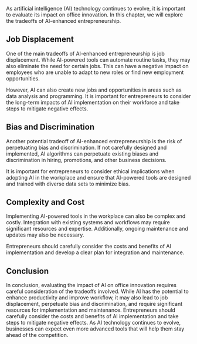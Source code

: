 
As artificial intelligence (AI) technology continues to evolve, it is important to evaluate its impact on office innovation. In this chapter, we will explore the tradeoffs of AI-enhanced entrepreneurship.

Job Displacement
----------------

One of the main tradeoffs of AI-enhanced entrepreneurship is job displacement. While AI-powered tools can automate routine tasks, they may also eliminate the need for certain jobs. This can have a negative impact on employees who are unable to adapt to new roles or find new employment opportunities.

However, AI can also create new jobs and opportunities in areas such as data analysis and programming. It is important for entrepreneurs to consider the long-term impacts of AI implementation on their workforce and take steps to mitigate negative effects.

Bias and Discrimination
-----------------------

Another potential tradeoff of AI-enhanced entrepreneurship is the risk of perpetuating bias and discrimination. If not carefully designed and implemented, AI algorithms can perpetuate existing biases and discrimination in hiring, promotions, and other business decisions.

It is important for entrepreneurs to consider ethical implications when adopting AI in the workplace and ensure that AI-powered tools are designed and trained with diverse data sets to minimize bias.

Complexity and Cost
-------------------

Implementing AI-powered tools in the workplace can also be complex and costly. Integration with existing systems and workflows may require significant resources and expertise. Additionally, ongoing maintenance and updates may also be necessary.

Entrepreneurs should carefully consider the costs and benefits of AI implementation and develop a clear plan for integration and maintenance.

Conclusion
----------

In conclusion, evaluating the impact of AI on office innovation requires careful consideration of the tradeoffs involved. While AI has the potential to enhance productivity and improve workflow, it may also lead to job displacement, perpetuate bias and discrimination, and require significant resources for implementation and maintenance. Entrepreneurs should carefully consider the costs and benefits of AI implementation and take steps to mitigate negative effects. As AI technology continues to evolve, businesses can expect even more advanced tools that will help them stay ahead of the competition.
